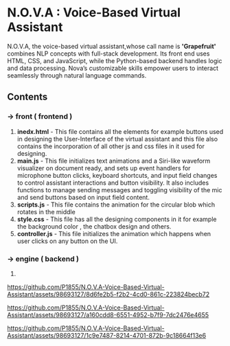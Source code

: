 # N.O.V.A : Voice-Based Virtual Assistant
N.O.V.A, the voice-based virtual assistant,whose call name is **'Grapefruit'** combines NLP concepts with full-stack development. Its front end uses HTML, CSS, and JavaScript, while the Python-based backend handles logic and data processing. Nova’s customizable skills empower users to interact seamlessly through natural language commands. 

## Contents

### -> front ( frontend )

1. **inedx.html** - This file contains all the elements for example buttons used in designing the User-Interface of the virtual assistant and this file also contains the incorporation of all other js and css files in it used for designing.
2. **main.js** - This file initializes text animations and a Siri-like waveform visualizer on document ready, and sets up event handlers for microphone button clicks, keyboard shortcuts, and input field changes to control assistant interactions and button visibility. It also includes functions to manage sending messages and toggling visibility of the mic and send buttons based on input field content.
3. **scripts.js** - This file contains the animation for the circular blob which rotates in the middle
4. **style.css** - This file has all the designing components in it for example the background color , the chatbox design and others.
5. **controller.js** - This file initializes the animation which happens when user clicks on any button on the UI.

### -> engine ( backend )

1. 


https://github.com/P1855/N.O.V.A-Voice-Based-Virtual-Assistant/assets/98693127/8d6fe2b5-f2b2-4cd0-861c-223824becb72




https://github.com/P1855/N.O.V.A-Voice-Based-Virtual-Assistant/assets/98693127/a160cdd8-6551-4952-b7f9-7dc2476e4655



https://github.com/P1855/N.O.V.A-Voice-Based-Virtual-Assistant/assets/98693127/1c9e7487-8214-4701-872b-9c18664f13e6

